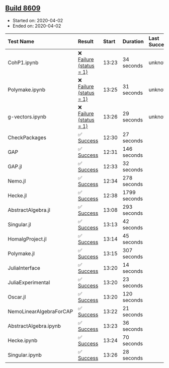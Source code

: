 ## [Build 8609](https://oscarci.mathematik.uni-kl.de/job/oscar/8609/)

* Started on: 2020-04-02
* Ended on: 2020-04-02

| Test Name    | Result | Start | Duration | Last Success | First Failure |
|:-------------|:-------|:------|:---------|:-------------|:--------------|
| CohP1.ipynb | ❌ [Failure (status = 1)](https://oscarci.mathematik.uni-kl.de/job/oscar/8609/artifact/logs/build-8609/CohP1.ipynb.log) | 13:23 | 34 seconds | unknown | unknown |
| Polymake.ipynb | ❌ [Failure (status = 1)](https://oscarci.mathematik.uni-kl.de/job/oscar/8609/artifact/logs/build-8609/Polymake.ipynb.log) | 13:25 | 31 seconds | unknown | unknown |
| g-vectors.ipynb | ❌ [Failure (status = 1)](https://oscarci.mathematik.uni-kl.de/job/oscar/8609/artifact/logs/build-8609/g-vectors.ipynb.log) | 13:26 | 29 seconds | unknown | unknown |
| CheckPackages | ✅ [Success](https://oscarci.mathematik.uni-kl.de/job/oscar/8609/artifact/logs/build-8609/CheckPackages.log) | 12:30 | 27 seconds |  |  |
| GAP | ✅ [Success](https://oscarci.mathematik.uni-kl.de/job/oscar/8609/artifact/logs/build-8609/GAP.log) | 12:31 | 146 seconds |  |  |
| GAP.jl | ✅ [Success](https://oscarci.mathematik.uni-kl.de/job/oscar/8609/artifact/logs/build-8609/GAP.jl.log) | 12:33 | 32 seconds |  |  |
| Nemo.jl | ✅ [Success](https://oscarci.mathematik.uni-kl.de/job/oscar/8609/artifact/logs/build-8609/Nemo.jl.log) | 12:34 | 278 seconds |  |  |
| Hecke.jl | ✅ [Success](https://oscarci.mathematik.uni-kl.de/job/oscar/8609/artifact/logs/build-8609/Hecke.jl.log) | 12:38 | 1799 seconds |  |  |
| AbstractAlgebra.jl | ✅ [Success](https://oscarci.mathematik.uni-kl.de/job/oscar/8609/artifact/logs/build-8609/AbstractAlgebra.jl.log) | 13:08 | 293 seconds |  |  |
| Singular.jl | ✅ [Success](https://oscarci.mathematik.uni-kl.de/job/oscar/8609/artifact/logs/build-8609/Singular.jl.log) | 13:13 | 42 seconds |  |  |
| HomalgProject.jl | ✅ [Success](https://oscarci.mathematik.uni-kl.de/job/oscar/8609/artifact/logs/build-8609/HomalgProject.jl.log) | 13:14 | 45 seconds |  |  |
| Polymake.jl | ✅ [Success](https://oscarci.mathematik.uni-kl.de/job/oscar/8609/artifact/logs/build-8609/Polymake.jl.log) | 13:15 | 307 seconds |  |  |
| JuliaInterface | ✅ [Success](https://oscarci.mathematik.uni-kl.de/job/oscar/8609/artifact/logs/build-8609/JuliaInterface.log) | 13:20 | 14 seconds |  |  |
| JuliaExperimental | ✅ [Success](https://oscarci.mathematik.uni-kl.de/job/oscar/8609/artifact/logs/build-8609/JuliaExperimental.log) | 13:20 | 23 seconds |  |  |
| Oscar.jl | ✅ [Success](https://oscarci.mathematik.uni-kl.de/job/oscar/8609/artifact/logs/build-8609/Oscar.jl.log) | 13:20 | 120 seconds |  |  |
| NemoLinearAlgebraForCAP | ✅ [Success](https://oscarci.mathematik.uni-kl.de/job/oscar/8609/artifact/logs/build-8609/NemoLinearAlgebraForCAP.log) | 13:22 | 21 seconds |  |  |
| AbstractAlgebra.ipynb | ✅ [Success](https://oscarci.mathematik.uni-kl.de/job/oscar/8609/artifact/logs/build-8609/AbstractAlgebra.ipynb.log) | 13:23 | 36 seconds |  |  |
| Hecke.ipynb | ✅ [Success](https://oscarci.mathematik.uni-kl.de/job/oscar/8609/artifact/logs/build-8609/Hecke.ipynb.log) | 13:24 | 70 seconds |  |  |
| Singular.ipynb | ✅ [Success](https://oscarci.mathematik.uni-kl.de/job/oscar/8609/artifact/logs/build-8609/Singular.ipynb.log) | 13:26 | 28 seconds |  |  |
